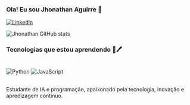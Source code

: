 
### Ola! Eu sou Jhonathan Aguirre 👋

[![Linkedln](https://img.shields.io/badge/LinkedIn-0077B5?style=for-the-badge&logo=linkedin&logoColor=white)](https://www.linkedin.com/in/jhonathan-miguel-aguirre-ibarra?utm_source=share&utm_campaign=share_via&utm_content=profile&utm_medium=android_app)

![Jhonathan GitHub stats](https://github-readme-stats.vercel.app/api?username=Tatan16&show_icons=true&theme=merko)

### Tecnologias que estou aprendendo 📓🖊️

<div style="display: inline_block"><br/>
    <img align="center" alt="Python" src="https://img.shields.io/badge/Python-3776AB?style=for-the-badge&logo=python&logoColor=yellow" />
    <img align="center" alt="JavaScript" src="https://img.shields.io/badge/JavaScript-F7DF1E?style=for-the-badge&logo=javascript&logoColor=black" />
</div><br/>

Estudante de IA e programação, apaixonado pela tecnologia, inovação e apredizagem continuo.
